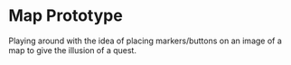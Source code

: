 # Map Prototype

Playing around with the idea of placing markers/buttons on an image of a map to give the illusion of a quest.
